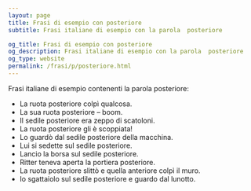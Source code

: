 ```yaml
---
layout: page
title: Frasi di esempio con posteriore 
subtitle: Frasi italiane di esempio con la parola  posteriore

og_title: Frasi di esempio con posteriore 
og_description: Frasi italiane di esempio con la parola  posteriore
og_type: website
permalink: /frasi/p/posteriore.html
---
```


Frasi italiane di esempio contenenti la parola posteriore:


- La ruota posteriore colpì qualcosa.
- La sua ruota posteriore – boom.
- Il sedile posteriore era zeppo di scatoloni.
- La ruota posteriore gli è scoppiata!
- Lo guardò dal sedile posteriore della macchina.
- Lui si sedette sul sedile posteriore.
- Lancio la borsa sul sedile posteriore.
- Ritter teneva aperta la portiera posteriore.
- La ruota posteriore slittò e quella anteriore colpì il muro.
- Io sgattaiolo sul sedile posteriore e guardo dal lunotto.
